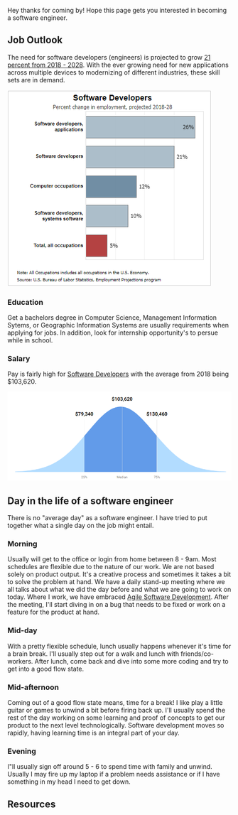 Hey thanks for coming by! Hope this page gets you interested in becoming a software engineer.

## Job Outlook

The need for software developers (engineers) is projected to grow [21 percent from 2018 - 2028](https://www.bls.gov/ooh/computer-and-information-technology/software-developers.htm#tab-6). With the ever growing need for new applications across multiple devices to modernizing of different industries, these skill sets are in demand. 

![Image](images/job_outlook.png)

### Education

Get a bachelors degree in Computer Science, Management Information Sytems, or Geographic Information Systems are usually requirements when applying for jobs. In addition, look for internship opportunity's to persue while in school. 

### Salary 
Pay is fairly high for [Software Developers](https://money.usnews.com/careers/best-jobs/software-developer/salary) with the average from 2018 being $103,620.

![Salary Range](images/salary_range.png)

## Day in the life of a software engineer

There is no "average day" as a software engineer. I have tried to put together what a single day on the job might entail.

### Morning
Usually will get to the office or login from home between 8 - 9am. Most schedules are flexible due to the nature of our work. We are not based solely on product output. It's a creative process and sometimes it takes a bit to solve the problem at hand. We have a daily stand-up meeting where we all talks about what we did the day before and what we are going to work on today. 
Where I work, we have embraced [Agile Software Development](https://agilemanifesto.org/). After the meeting, I'll start diving in on a bug that needs to be fixed or work on a feature for the product at hand. 

### Mid-day
With a pretty flexible schedule, lunch usually happens whenever it's time for a brain break. I'll usually step out for a walk and lunch with friends/co-workers. After lunch, come back and dive into some more coding and try to get into a good flow state.

### Mid-afternoon
Coming out of a good flow state means, time for a break! I like play a little guitar or games to unwind a bit before firing back up. I'll usually spend the rest of the day working on some learning and proof of concepts to get our product to the next level technologically. 
Software development moves so rapidly, having learning time is an integral part of your day.  

### Evening
I"ll usually sign off around 5 - 6 to spend time with family and unwind. Usually I may fire up my laptop if a problem needs assistance or if I have something in my head I need to get down.  

## Resources

